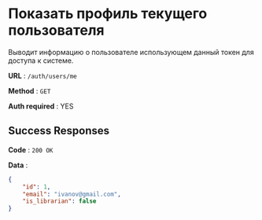 # Показать профиль текущего пользователя

Выводит информацию о пользователе использующем данный токен для доступа к системе.

**URL** : `/auth/users/me`

**Method** : `GET`

**Auth required** : YES

## Success Responses

**Code** : `200 OK`

**Data** :

```json
{
    "id": 1,
    "email": "ivanov@gmail.com",
    "is_librarian": false
}
```